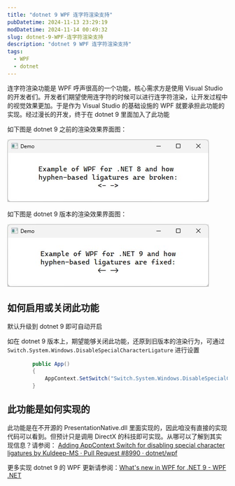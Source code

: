 ```yaml
---
title: "dotnet 9 WPF 连字符渲染支持"
pubDatetime: 2024-11-13 23:29:19
modDatetime: 2024-11-14 00:49:32
slug: dotnet-9-WPF-连字符渲染支持
description: "dotnet 9 WPF 连字符渲染支持"
tags:
  - WPF
  - dotnet
---
```





连字符渲染功能是 WPF 呼声很高的一个功能，核心需求方是使用 Visual Studio 的开发者们。开发者们期望使用连字符的时候可以进行连字符渲染，让开发过程中的视觉效果更加。于是作为 Visual Studio 的基础设施的 WPF 就要承担此功能的实现。经过漫长的开发，终于在 dotnet 9 里面加入了此功能

<!--more-->


<!-- CreateTime:2024/11/14 07:29:19 -->
<!-- 发布 -->
<!-- 博客 -->

如下图是 dotnet 9 之前的渲染效果界面图：

<!-- ![](images/img-dotnet 9 WPF 连字符渲染支持0.png) -->
![](images/img-modify-39f535f98b288cc9d10eef25999767a3.jpg)

如下图是 dotnet 9 版本的渲染效果界面图：

<!-- ![](images/img-dotnet 9 WPF 连字符渲染支持1.png) -->
![](images/img-modify-efd462fdc95431eb5ea666e93595c670.jpg)

## 如何启用或关闭此功能

默认升级到 dotnet 9 即可自动开启

如在 dotnet 9 版本上，期望能够关闭此功能，还原到旧版本的渲染行为，可通过 `Switch.System.Windows.DisableSpecialCharacterLigature` 进行设置

```csharp
        public App()
        {
            AppContext.SetSwitch("Switch.System.Windows.DisableSpecialCharacterLigature", true);
        }
```

## 此功能是如何实现的

此功能是在不开源的 PresentationNative.dll 里面实现的，因此咱没有直接的实现代码可以看到。但预计只是调用 DirectX 的科技即可实现。从哪可以了解到其实现信息？请参阅： [Adding AppContext Switch for disabling special character ligatures by Kuldeep-MS · Pull Request #8990 · dotnet/wpf](https://github.com/dotnet/wpf/pull/8990 )

更多实现 dotnet 9 的 WPF 更新请参阅：[What's new in WPF for .NET 9 - WPF .NET](https://learn.microsoft.com/zh-cn/dotnet/desktop/wpf/whats-new/net90?view=netdesktop-9.0 )
